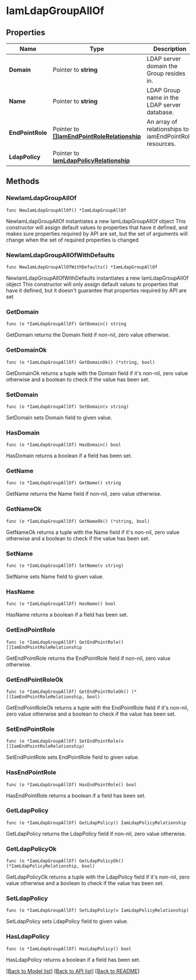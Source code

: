 # IamLdapGroupAllOf

## Properties

Name | Type | Description | Notes
------------ | ------------- | ------------- | -------------
**Domain** | Pointer to **string** | LDAP server domain the Group resides in. | [optional] 
**Name** | Pointer to **string** | LDAP Group name in the LDAP server database. | [optional] 
**EndPointRole** | Pointer to [**[]IamEndPointRoleRelationship**](iam.EndPointRole.Relationship.md) | An array of relationships to iamEndPointRole resources. | [optional] 
**LdapPolicy** | Pointer to [**IamLdapPolicyRelationship**](iam.LdapPolicy.Relationship.md) |  | [optional] 

## Methods

### NewIamLdapGroupAllOf

`func NewIamLdapGroupAllOf() *IamLdapGroupAllOf`

NewIamLdapGroupAllOf instantiates a new IamLdapGroupAllOf object
This constructor will assign default values to properties that have it defined,
and makes sure properties required by API are set, but the set of arguments
will change when the set of required properties is changed

### NewIamLdapGroupAllOfWithDefaults

`func NewIamLdapGroupAllOfWithDefaults() *IamLdapGroupAllOf`

NewIamLdapGroupAllOfWithDefaults instantiates a new IamLdapGroupAllOf object
This constructor will only assign default values to properties that have it defined,
but it doesn't guarantee that properties required by API are set

### GetDomain

`func (o *IamLdapGroupAllOf) GetDomain() string`

GetDomain returns the Domain field if non-nil, zero value otherwise.

### GetDomainOk

`func (o *IamLdapGroupAllOf) GetDomainOk() (*string, bool)`

GetDomainOk returns a tuple with the Domain field if it's non-nil, zero value otherwise
and a boolean to check if the value has been set.

### SetDomain

`func (o *IamLdapGroupAllOf) SetDomain(v string)`

SetDomain sets Domain field to given value.

### HasDomain

`func (o *IamLdapGroupAllOf) HasDomain() bool`

HasDomain returns a boolean if a field has been set.

### GetName

`func (o *IamLdapGroupAllOf) GetName() string`

GetName returns the Name field if non-nil, zero value otherwise.

### GetNameOk

`func (o *IamLdapGroupAllOf) GetNameOk() (*string, bool)`

GetNameOk returns a tuple with the Name field if it's non-nil, zero value otherwise
and a boolean to check if the value has been set.

### SetName

`func (o *IamLdapGroupAllOf) SetName(v string)`

SetName sets Name field to given value.

### HasName

`func (o *IamLdapGroupAllOf) HasName() bool`

HasName returns a boolean if a field has been set.

### GetEndPointRole

`func (o *IamLdapGroupAllOf) GetEndPointRole() []IamEndPointRoleRelationship`

GetEndPointRole returns the EndPointRole field if non-nil, zero value otherwise.

### GetEndPointRoleOk

`func (o *IamLdapGroupAllOf) GetEndPointRoleOk() (*[]IamEndPointRoleRelationship, bool)`

GetEndPointRoleOk returns a tuple with the EndPointRole field if it's non-nil, zero value otherwise
and a boolean to check if the value has been set.

### SetEndPointRole

`func (o *IamLdapGroupAllOf) SetEndPointRole(v []IamEndPointRoleRelationship)`

SetEndPointRole sets EndPointRole field to given value.

### HasEndPointRole

`func (o *IamLdapGroupAllOf) HasEndPointRole() bool`

HasEndPointRole returns a boolean if a field has been set.

### GetLdapPolicy

`func (o *IamLdapGroupAllOf) GetLdapPolicy() IamLdapPolicyRelationship`

GetLdapPolicy returns the LdapPolicy field if non-nil, zero value otherwise.

### GetLdapPolicyOk

`func (o *IamLdapGroupAllOf) GetLdapPolicyOk() (*IamLdapPolicyRelationship, bool)`

GetLdapPolicyOk returns a tuple with the LdapPolicy field if it's non-nil, zero value otherwise
and a boolean to check if the value has been set.

### SetLdapPolicy

`func (o *IamLdapGroupAllOf) SetLdapPolicy(v IamLdapPolicyRelationship)`

SetLdapPolicy sets LdapPolicy field to given value.

### HasLdapPolicy

`func (o *IamLdapGroupAllOf) HasLdapPolicy() bool`

HasLdapPolicy returns a boolean if a field has been set.


[[Back to Model list]](../README.md#documentation-for-models) [[Back to API list]](../README.md#documentation-for-api-endpoints) [[Back to README]](../README.md)


